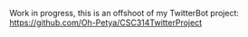 Work in progress, this is an offshoot of my TwitterBot project:
https://github.com/Oh-Petya/CSC314TwitterProject